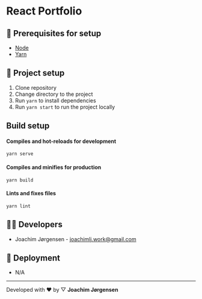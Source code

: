 # React Portfolio

## 🌱 Prerequisites for setup

- [Node](https://nodejs.org/en/)
- [Yarn](https://yarnpkg.com/en/docs/install#mac-stable)

## 🧰 Project setup

1. Clone repository
2. Change directory to the project
3. Run `yarn` to install dependencies
4. Run `yarn start` to run the project locally

## Build setup

#### Compiles and hot-reloads for development

```
yarn serve
```

#### Compiles and minifies for production

```
yarn build
```

#### Lints and fixes files

```
yarn lint
```

## 👨‍💻 Developers

- Joachim Jørgensen - joachimlj.work@gmail.com

## 🚀 Deployment

- N/A

---

Developed with ❤️ by ▽ **Joachim Jørgensen**
